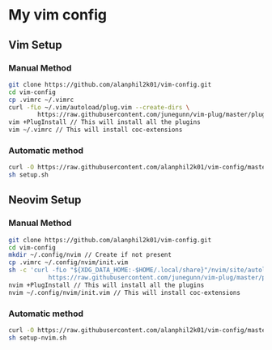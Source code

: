 # My vim config

## Vim Setup

### Manual Method
``` sh
git clone https://github.com/alanphil2k01/vim-config.git
cd vim-config
cp .vimrc ~/.vimrc
curl -fLo ~/.vim/autoload/plug.vim --create-dirs \
        https://raw.githubusercontent.com/junegunn/vim-plug/master/plug.vim
vim +PlugInstall // This will install all the plugins
vim ~/.vimrc // This will install coc-extensions
```

### Automatic method
``` sh
curl -O https://raw.githubusercontent.com/alanphil2k01/vim-config/master/setup.sh 
sh setup.sh
```

## Neovim Setup

### Manual Method
``` sh
git clone https://github.com/alanphil2k01/vim-config.git
cd vim-config
mkdir ~/.config/nvim // Create if not present
cp .vimrc ~/.config/nvim/init.vim
sh -c 'curl -fLo "${XDG_DATA_HOME:-$HOME/.local/share}"/nvim/site/autoload/plug.vim --create-dirs \
           https://raw.githubusercontent.com/junegunn/vim-plug/master/plug.vim'
nvim +PlugInstall // This will install all the plugins
nvim ~/.config/nvim/init.vim // This will install coc-extensions
```

### Automatic method
``` sh
curl -O https://raw.githubusercontent.com/alanphil2k01/vim-config/master/setup-nvim.sh 
sh setup-nvim.sh
```
